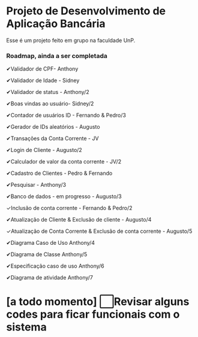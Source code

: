 # Projeto de Desenvolvimento de Aplicação Bancária
Esse é um projeto feito em grupo na faculdade UnP.

### Roadmap, ainda a ser completada
✔Validador de CPF- Anthony

✔Validador de Idade - Sidney

✔Validador de status - Anthony/2

✔Boas vindas ao usuário- Sidney/2

✔Contador de usuários ID - Fernando & Pedro/3

✔Gerador de IDs aleatórios - Augusto

✔Transações da Conta Corrente - JV

✔Login de Cliente - Augusto/2

✔Calculador de valor da conta corrente - JV/2

✔Cadastro de Clientes - Pedro & Fernando

✔Pesquisar - Anthony/3

✔Banco de dados - em progresso - Augusto/3

✓Inclusão de conta corrente - Fernando & Pedro/2

✔Atualização de Cliente & Exclusão de cliente - Augusto/4

✓Atualização de Conta Corrente & Exclusão de conta corrente - Augusto/5

✔Diagrama Caso de Uso Anthony/4

✔Diagrama de Classe Anthony/5

✔Especificação caso de uso Anthony/6

✔Diagrama de atividade Anthony/7

[a todo momento]
⬜Revisar alguns codes para ficar funcionais com o sistema
==

